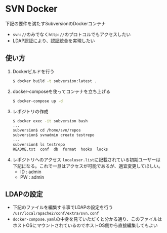 # SVN Docker
下記の要件を満たすSubversionのDockerコンテナ
- `svn://`のみでなく`http://`のプロトコルでもアクセスしたい
- LDAP認証により、認証統合を実現したい

## 使い方
1. Dockerビルドを行う
    ```bash
    $ docker build -t subversion:latest .
    ```
2. docker-composeを使ってコンテナを立ち上げる
    ```bash
    $ docker-compose up -d
    ```
3. レポジトリの作成
    ```bash
    $ docker exec -it subversion bash
    ...
    subversion$ cd /home/svn/repos
    subversion$ svnadmin create testrepo
    ...
    subversion$ ls testrepo
    README.txt  conf  db  format  hooks  locks
    ```
4. レポジトリへのアクセス
    `localuser.list`に記載されている初期ユーザーは下記になる。これで一旦はアクセスが可能であるが、適宜変更してほしい。
    - ID : admin
    - PW : admin

## LDAPの設定
- 下記のファイルを編集する事でLDAPの設定を行う<br>
    `/usr/local/apache2/conf/extra/svn.conf`
- `docker-compose.yaml`の中身を見ていただくと分かる通り、このファイルはホストOSにマウントされているのでホストOS側から直接編集してもよい